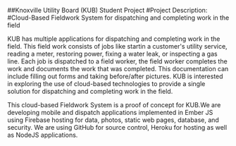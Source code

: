 ##Knoxville Utility Board (KUB) Student Project
#Project Description:
#Cloud-Based Fieldwork System for dispatching and completing work in the field

KUB has multiple applications for dispatching and completing work in the field. This field work consists of jobs like startin a customer's utility service, reading a meter, restoring power, fixing a water leak, or inspecting a gas line. Each job is dispatched to a field worker, the field worker completes the work and documents the work that was completed. This documentation can include filling out forms and taking before/after pictures. KUB is interested in exploring the use of cloud-based technologies to provide a single solution for dispatching and completing work in the field.

This cloud-based Fieldwork System is a proof of concept for KUB.We are developing mobile and dispatch applications implemented in Ember JS using Firebase hosting for data, photos, static web pages, database, and security. We are using GitHub for source control, Heroku for hosting as well as NodeJS applications.
